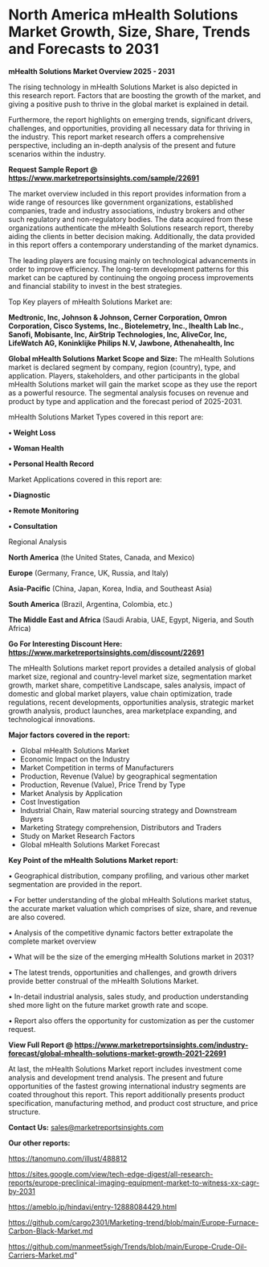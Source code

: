 # North America mHealth Solutions Market Growth, Size, Share, Trends and Forecasts to 2031

<Strong> mHealth Solutions Market Overview 2025 - 2031</strong>

The rising technology in mHealth Solutions Market is also depicted in this research report. Factors that are boosting the growth of the market, and giving a positive push to thrive in the global market is explained in detail.

Furthermore, the report highlights on emerging trends, significant drivers, challenges, and opportunities, providing all necessary data for thriving in the industry. This report market research offers a comprehensive perspective, including an in-depth analysis of the present and future scenarios within the industry.

<strong>Request Sample Report @ <a href=https://www.marketreportsinsights.com/sample/22691>https://www.marketreportsinsights.com/sample/22691</a></strong>

The market overview included in this report provides information from a wide range of resources like government organizations, established companies, trade and industry associations, industry brokers and other such regulatory and non-regulatory bodies. The data acquired from these organizations authenticate the mHealth Solutions research report, thereby aiding the clients in better decision making. Additionally, the data provided in this report offers a contemporary understanding of the market dynamics.

The leading players are focusing mainly on technological advancements in order to improve efficiency. The long-term development patterns for this market can be captured by continuing the ongoing process improvements and financial stability to invest in the best strategies.

Top Key players of mHealth Solutions Market are:

<strong>Medtronic, Inc, Johnson & Johnson, Cerner Corporation, Omron Corporation, Cisco Systems, Inc., Biotelemetry, Inc., Ihealth Lab Inc., Sanofi, Mobisante, Inc, AirStrip Technologies, Inc, AliveCor, Inc, LifeWatch AG, Koninklijke Philips N.V, Jawbone, Athenahealth, Inc</strong>

<strong><b>Global mHealth Solutions Market Scope and Size:</b></strong>
The mHealth Solutions market is declared segment by company, region (country), type, and application. Players, stakeholders, and other participants in the global mHealth Solutions market will gain the market scope as they use the report as a powerful resource. The segmental analysis focuses on revenue and product by type and application and the forecast period of 2025-2031.

mHealth Solutions Market Types covered in this report are:

<strong>• Weight Loss

• Woman Health

• Personal Health Record</strong>

Market Applications covered in this report are:

<strong>• Diagnostic

• Remote Monitoring

• Consultation</strong> 

Regional Analysis

<strong>North America</strong> (the United States, Canada, and Mexico)

<strong>Europe</strong> (Germany, France, UK, Russia, and Italy)

<strong>Asia-Pacific</strong> (China, Japan, Korea, India, and Southeast Asia)

<strong>South America</strong> (Brazil, Argentina, Colombia, etc.)

<strong>The Middle East and Africa</strong> (Saudi Arabia, UAE, Egypt, Nigeria, and South Africa)

<strong>Go For Interesting Discount Here: <a href=https://www.marketreportsinsights.com/discount/22691>https://www.marketreportsinsights.com/discount/22691</a></strong>

The mHealth Solutions market report provides a detailed analysis of global market size, regional and country-level market size, segmentation market growth, market share, competitive Landscape, sales analysis, impact of domestic and global market players, value chain optimization, trade regulations, recent developments, opportunities analysis, strategic market growth analysis, product launches, area marketplace expanding, and technological innovations.

<strong><b>Major factors covered in the report:</b></strong>
<ul>
  <li>Global mHealth Solutions Market </li>
  <li>Economic Impact on the Industry</li>
  <li>Market Competition in terms of Manufacturers</li>
  <li>Production, Revenue (Value) by geographical segmentation</li>
  <li>Production, Revenue (Value), Price Trend by Type</li>
  <li>Market Analysis by Application</li>
  <li>Cost Investigation</li>
  <li>Industrial Chain, Raw material sourcing strategy and Downstream Buyers</li>
  <li>Marketing Strategy comprehension, Distributors and Traders</li>
  <li>Study on Market Research Factors</li>
  <li>Global mHealth Solutions Market Forecast</li>
</ul>

<strong><b>Key Point of the mHealth Solutions Market report:</b></strong>

• Geographical distribution, company profiling, and various other market segmentation are provided in the report.

• For better understanding of the global mHealth Solutions market status, the accurate market valuation which comprises of size, share, and revenue are also covered.

• Analysis of the competitive dynamic factors better extrapolate the complete market overview

• What will be the size of the emerging mHealth Solutions market in 2031?

• The latest trends, opportunities and challenges, and growth drivers provide better construal of the mHealth Solutions Market.

• In-detail industrial analysis, sales study, and production understanding shed more light on the future market growth rate and scope.

• Report also offers the opportunity for customization as per the customer request.

<strong><b>View Full Report @ <a href=https://www.marketreportsinsights.com/industry-forecast/global-mhealth-solutions-market-growth-2021-22691>https://www.marketreportsinsights.com/industry-forecast/global-mhealth-solutions-market-growth-2021-22691</a></b></strong>


At last, the mHealth Solutions Market report includes investment come analysis and development trend analysis. The present and future opportunities of the fastest growing international industry segments are coated throughout this report. This report additionally presents product specification, manufacturing method, and product cost structure, and price structure.

<strong>Contact Us:</strong>
sales@marketreportsinsights.com

<strong>Our other reports:</strong>

<a href=https://tanomuno.com/illust/488812>https://tanomuno.com/illust/488812</a>

<a href=https://sites.google.com/view/tech-edge-digest/all-research-reports/europe-preclinical-imaging-equipment-market-to-witness-xx-cagr-by-2031>https://sites.google.com/view/tech-edge-digest/all-research-reports/europe-preclinical-imaging-equipment-market-to-witness-xx-cagr-by-2031</a>

<a href=https://ameblo.jp/hindavi/entry-12888084429.html>https://ameblo.jp/hindavi/entry-12888084429.html</a>

<a href=https://github.com/cargo2301/Marketing-trend/blob/main/Europe-Furnace-Carbon-Black-Market.md>https://github.com/cargo2301/Marketing-trend/blob/main/Europe-Furnace-Carbon-Black-Market.md</a>

<a href=https://github.com/manmeet5sigh/Trends/blob/main/Europe-Crude-Oil-Carriers-Market.md>https://github.com/manmeet5sigh/Trends/blob/main/Europe-Crude-Oil-Carriers-Market.md</a>"

